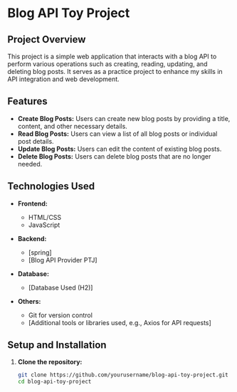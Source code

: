 # Blog API Toy Project

## Project Overview
This project is a simple web application that interacts with a blog API to perform various operations such as creating, reading, updating, and deleting blog posts. It serves as a practice project to enhance my skills in API integration and web development.

## Features
- **Create Blog Posts:** Users can create new blog posts by providing a title, content, and other necessary details.
- **Read Blog Posts:** Users can view a list of all blog posts or individual post details.
- **Update Blog Posts:** Users can edit the content of existing blog posts.
- **Delete Blog Posts:** Users can delete blog posts that are no longer needed.

## Technologies Used
- **Frontend:**
  - HTML/CSS
  - JavaScript


- **Backend:**
  - [spring]
  - [Blog API Provider PTJ]
  
- **Database:**
  - [Database Used (H2)]
  
- **Others:**
  - Git for version control
  - [Additional tools or libraries used, e.g., Axios for API requests]

## Setup and Installation
1. **Clone the repository:**
   ```bash
   git clone https://github.com/yourusername/blog-api-toy-project.git
   cd blog-api-toy-project

